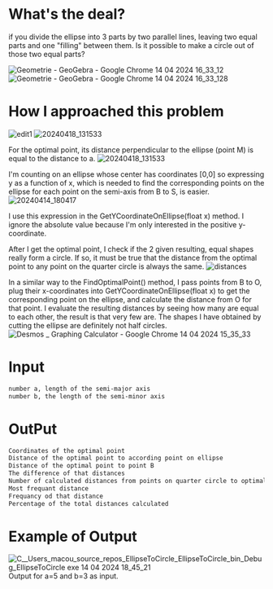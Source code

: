 # What's the deal?
if you divide the ellipse into 3 parts by two parallel lines, leaving two equal parts and one "filling" between them. Is it possible to make a circle out of those two equal parts?

![Geometrie - GeoGebra - Google Chrome 14 04 2024 16_33_12](https://github.com/Otasmacour/EllipseToCircle/assets/111227700/490fa3f7-d7c8-4c7c-bab5-bc70f51b2d98)
![Geometrie - GeoGebra - Google Chrome 14 04 2024 16_33_128](https://github.com/Otasmacour/EllipseToCircle/assets/111227700/3aa76e4c-0216-4fcb-a6a6-924f55404448)
# How I approached this problem

![edit1](https://github.com/Otasmacour/EllipseToCircle/assets/111227700/6d724677-694f-41d5-ac65-68cde51d1d7e)
![20240418_131533](https://github.com/Otasmacour/EllipseToCircle/assets/111227700/4a84701e-641e-4dfc-8279-0820efaf2bad)

For the optimal point, its distance perpendicular to the ellipse (point M) is equal to the distance to a.
![20240418_131533](https://github.com/Otasmacour/EllipseToCircle/assets/111227700/d473b5f0-7253-4e36-ad6c-7a7016577932)

I'm counting on an ellipse whose center has coordinates [0,0] so expressing y as a function of x, which is needed to find the corresponding points on the ellipse for each point on the semi-axis from B to S, is easier.
![20240414_180417](https://github.com/Otasmacour/EllipseToCircle/assets/111227700/ba7821dd-06fe-4917-ad33-7053d9040a17)

I use this expression in the GetYCoordinateOnEllipse(float x) method. I ignore the absolute value because I'm only interested in the positive y-coordinate.

After I get the optimal point, I check if the 2 given resulting, equal shapes really form a circle. If so, it must be true that the distance from the optimal point to any point on the quarter circle is always the same.
![distances](https://github.com/Otasmacour/EllipseToCircle/assets/111227700/61ed4b42-8ec4-4fa4-8105-4cfaa6798d75)

In a similar way to the FindOptimalPoint() method, I pass points from B to O, plug their x-coordinates into GetYCoordinateOnEllipse(float x) to get the corresponding point on the ellipse, and calculate the distance from O for that point.
I evaluate the resulting distances by seeing how many are equal to each other, the result is that very few are. The shapes I have obtained by cutting the ellipse are definitely not half circles.
![Desmos _ Graphing Calculator - Google Chrome 14 04 2024 15_35_33](https://github.com/Otasmacour/EllipseToCircle/assets/111227700/a4a84d06-9dc8-42e6-9d95-56b89c5472a1)

# Input 
```txt
number a, length of the semi-major axis
number b, the length of the semi-minor axis
```
# OutPut
```txt
Coordinates of the optimal point
Distance of the optimal point to according point on ellipse
Distance of the optimal point to point B
The difference of that distances
Number of calculated distances from points on quarter circle to optimal point
Most frequant distance
Frequancy od that distance
Percentage of the total distances calculated
```
# Example of Output
![C__Users_macou_source_repos_EllipseToCircle_EllipseToCircle_bin_Debug_EllipseToCircle exe 14 04 2024 18_45_21](https://github.com/Otasmacour/EllipseToCircle/assets/111227700/650384ff-3865-49ee-af84-59b2fff3648a)
Output for a=5 and b=3 as input. 

